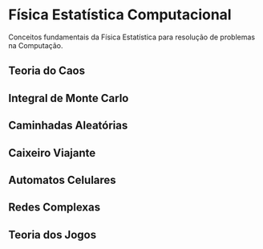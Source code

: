 # Física Estatística Computacional

Conceitos fundamentais da Física Estatística para resolução de problemas na Computação.

## Teoria do Caos

## Integral de Monte Carlo

## Caminhadas Aleatórias

## Caixeiro Viajante

## Automatos Celulares

## Redes Complexas

## Teoria dos Jogos
